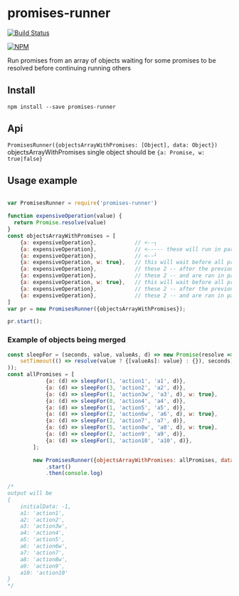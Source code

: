 # promises-runner

[![Build Status](https://travis-ci.org/hasnat/promises-runner.svg)](https://travis-ci.org/hasnat/promises-runner)

[![NPM](https://nodei.co/npm/promises-runner.png)](https://nodei.co/npm/promises-runner/)

Run promises from an array of objects waiting for some promises to be resolved before continuing running others

## Install

    npm install --save promises-runner

## Api
`PromisesRunner({objectsArrayWithPromises: [Object], data: Object})`
objectsArrayWithPromises single object should be `{a: Promise, w: true|false}`


## Usage example

```js

var PromisesRunner = require('promises-runner')

function expensiveOperation(value) {
  return Promise.resolve(value)
}
const objectsArrayWithPromises = [
    {a: expensiveOperation},            // <--┐
    {a: expensiveOperation},            // <----- these will run in parallel
    {a: expensiveOperation},            // <--┘
    {a: expensiveOperation, w: true},   // this will wait before all previous are resolved
    {a: expensiveOperation},            // these 2 -- after the previous one is resolved
    {a: expensiveOperation},            // these 2 -- and are ran in parallel
    {a: expensiveOperation, w: true},   // this will wait before all previous are resolved
    {a: expensiveOperation},            // these 2 -- after the previous one is resolved
    {a: expensiveOperation},            // these 2 -- and are ran in parallel
]
var pr = new PromisesRunner({objectsArrayWithPromises});

pr.start();
```

### Example of objects being merged
```js
const sleepFor = (seconds, value, valueAs, d) => new Promise(resolve => (
    setTimeout(() => resolve(value ? {[valueAs]: value} : {}), seconds)
));
const allPromises = [
            {a: (d) => sleepFor(1, 'action1', 'a1', d)},
            {a: (d) => sleepFor(3, 'action2', 'a2', d)},
            {a: (d) => sleepFor(1, 'action3w', 'a3', d), w: true},
            {a: (d) => sleepFor(8, 'action4', 'a4', d)},
            {a: (d) => sleepFor(1, 'action5', 'a5', d)},
            {a: (d) => sleepFor(2, 'action6w', 'a6', d), w: true},
            {a: (d) => sleepFor(2, 'action7', 'a7', d)},
            {a: (d) => sleepFor(5, 'action8w', 'a8', d), w: true},
            {a: (d) => sleepFor(2, 'action9', 'a9', d)},
            {a: (d) => sleepFor(1, 'action10', 'a10', d)},
        ];

        new PromisesRunner({objectsArrayWithPromises: allPromises, data: {initialData: -1}})
            .start()
            .then(console.log)
            
/* 
output will be
{ 
    initialData: -1,
    a1: 'action1',
    a2: 'action2',
    a3: 'action3w',
    a4: 'action4',
    a5: 'action5',
    a6: 'action6w',
    a7: 'action7',
    a8: 'action8w',
    a9: 'action9',
    a10: 'action10' 
}
*/
```